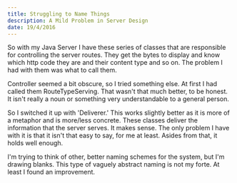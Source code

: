 ```yaml
---
title: Struggling to Name Things
description: A Mild Problem in Server Design
date: 19/4/2016
---
```


So with my Java Server I have these series of classes that are responsible for controlling the server routes. They get the bytes to display and know which http code they are and their content type and so on. The problem I had with them was what to call them.

Controller seemed a bit obscure, so I tried something else. At first I had called them RouteTypeServing. That wasn't that much better, to be honest. It isn't really a noun or something very understandable to a general person.

So I switched it up with 'Deliverer.' This works slightly better as it is more of a metaphor and is more/less concrete. These classes deliver the information that the server serves. It makes sense. The only problem I have with it is that it isn't that easy to say, for me at least. Asides from that, it holds well enough.

I'm trying to think of other, better naming schemes for the system, but I'm drawing blanks. This type of vaguely abstract naming is not my forte. At least I found an improvement.
